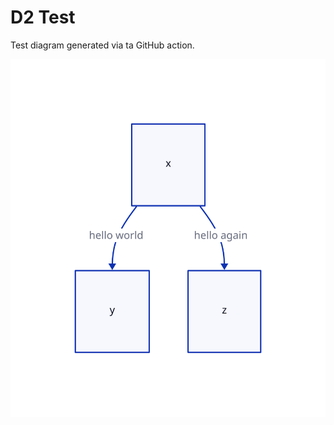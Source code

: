 # D2 Test

Test diagram generated via ta GitHub action.

<picture>
  <img src="d2/svg/file.svg" />
</picture>
